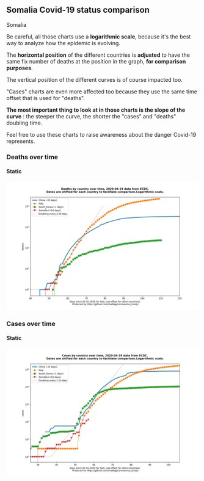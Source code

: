## Somalia Covid-19 status comparison 

Somalia



Be careful, all those charts use a **logarithmic scale**, because it's the best way to analyze how the epidemic is evolving.
 
The **horizontal position** of the different countries is **adjusted** to have the same fix number of deaths at the position in the graph, **for comparison purposes**.

The vertical position of the different curves is of course impacted too.

"Cases" charts are even more affected too because they use the same time offset that is used for "deaths".

**The most important thing to look at in those charts is the slope of the curve** : the steeper the curve, the shorter the "cases" and "deaths" doubling time.

Feel free to use these charts to raise awareness about the danger Covid-19 represents. 


 
### Deaths over time
 
#### Static
![Somalia covid-19 deaths static chart](https://raw.githubusercontent.com/madlag/coronavirus_study/master/notebooks/graphs/2020-04-19/countries/Somalia/2020-04-19_Somalia_deaths.png "Somalia covid-19 deaths static chart")   

 
### Cases over time
 
#### Static
![Somalia covid-19 cases static chart](https://raw.githubusercontent.com/madlag/coronavirus_study/master/notebooks/graphs/2020-04-19/countries/Somalia/2020-04-19_Somalia_cases.png "Somalia covid-19 cases static chart")   


